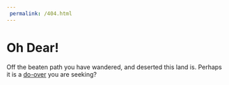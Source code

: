 ```yaml
---
 permalink: /404.html
---
```


# Oh Dear!

Off the beaten path you have wandered, and deserted this land is. Perhaps it is a [do-over](/HashDocs) you are seeking?
